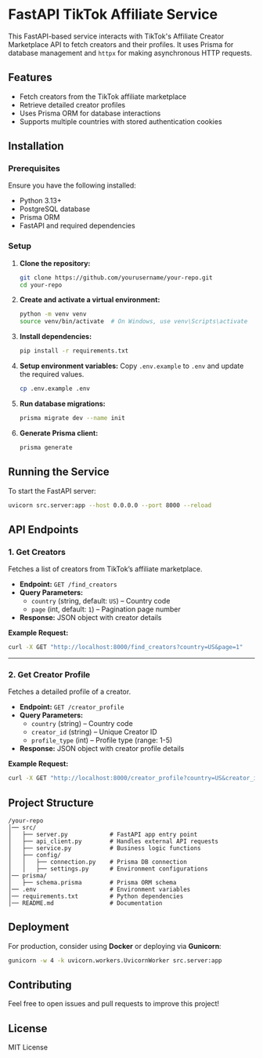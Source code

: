 # FastAPI TikTok Affiliate Service

This FastAPI-based service interacts with TikTok's Affiliate Creator Marketplace API to fetch creators and their profiles. It uses Prisma for database management and `httpx` for making asynchronous HTTP requests.

## Features
- Fetch creators from the TikTok affiliate marketplace
- Retrieve detailed creator profiles
- Uses Prisma ORM for database interactions
- Supports multiple countries with stored authentication cookies

## Installation

### Prerequisites
Ensure you have the following installed:
- Python 3.13+
- PostgreSQL database
- Prisma ORM
- FastAPI and required dependencies

### Setup
1. **Clone the repository:**
   ```sh
   git clone https://github.com/yourusername/your-repo.git
   cd your-repo
   ```

2. **Create and activate a virtual environment:**
   ```sh
   python -m venv venv
   source venv/bin/activate  # On Windows, use venv\Scripts\activate
   ```

3. **Install dependencies:**
   ```sh
   pip install -r requirements.txt
   ```

4. **Setup environment variables:**
   Copy `.env.example` to `.env` and update the required values.
   ```sh
   cp .env.example .env
   ```

5. **Run database migrations:**
   ```sh
   prisma migrate dev --name init
   ```

6. **Generate Prisma client:**
   ```sh
   prisma generate
   ```

## Running the Service
To start the FastAPI server:
```sh
uvicorn src.server:app --host 0.0.0.0 --port 8000 --reload
```

## API Endpoints

### **1. Get Creators**
Fetches a list of creators from TikTok’s affiliate marketplace.

- **Endpoint:** `GET /find_creators`
- **Query Parameters:**
  - `country` (string, default: `US`) – Country code
  - `page` (int, default: `1`) – Pagination page number
- **Response:** JSON object with creator details

**Example Request:**
```sh
curl -X GET "http://localhost:8000/find_creators?country=US&page=1"
```

---

### **2. Get Creator Profile**
Fetches a detailed profile of a creator.

- **Endpoint:** `GET /creator_profile`
- **Query Parameters:**
  - `country` (string) – Country code
  - `creator_id` (string) – Unique Creator ID
  - `profile_type` (int) – Profile type (range: 1-5)
- **Response:** JSON object with creator profile details

**Example Request:**
```sh
curl -X GET "http://localhost:8000/creator_profile?country=US&creator_id=12345&profile_type=2"
```

## Project Structure
```
/your-repo
│── src/
│   ├── server.py            # FastAPI app entry point
│   ├── api_client.py        # Handles external API requests
│   ├── service.py           # Business logic functions
│   ├── config/
│   │   ├── connection.py    # Prisma DB connection
│   │   ├── settings.py      # Environment configurations
│── prisma/
│   ├── schema.prisma        # Prisma ORM schema
│── .env                     # Environment variables
│── requirements.txt         # Python dependencies
│── README.md                # Documentation
```

## Deployment
For production, consider using **Docker** or deploying via **Gunicorn**:
```sh
gunicorn -w 4 -k uvicorn.workers.UvicornWorker src.server:app
```

## Contributing
Feel free to open issues and pull requests to improve this project!

## License
MIT License